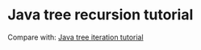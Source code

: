 # Java tree recursion tutorial

Compare with: [Java tree iteration tutorial](https://github.com/slady/java-tree-iteration-tutorial)